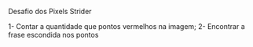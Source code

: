 Desafio dos Pixels Strider

1- Contar a quantidade que pontos vermelhos na imagem;
2- Encontrar a frase escondida nos pontos
